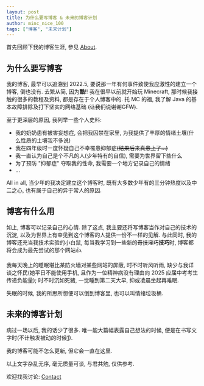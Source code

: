 ```yaml
---
layout: post
title: 为什么要写博客 & 未来的博客计划
author: minc_nice_100
tags: ["博客", "未来计划"]
---
```




首先回顾下我的博客生涯, 参见 [About](/about/).

## 为什么要写博客

我的博客, 最早可以追溯到 2022.5, 要说那一年有何事件致使我应激性的建立一个博客, 倒也没有. 
去繁从简, 因为**酷**!! 我在很早以前就开始玩 Minecraft, 那时候我接触的很多的教程及资料, 都是存在于个人博客中的. 托 MC 的福, 我了解 Java 的基本故障排除及打下坚实的网络基础 ~~(让我们说谢谢GFW)~~.

至于更深层的原因, 我列举一些个人史料:
- 我的奶奶患有被害妄想症, 会把我囚禁在家里, 为我提供了丰厚的情绪土壤(什么性质的土壤我不多说)
- 我在四年级时一度怀疑自己不幸罹患抑郁症~~(结果后来真患上了...)~~
- 我一直认为自己是个不凡的人(少年特有的自信), 需要为世界留下些什么
- 为了预防 "抑郁症" 夺取我的性命, 我需要一个地方记录自己的情绪
- ...

All in all, 当少年的我决定建立这个博客时, 既有大多数少年有的三分钟热度以及中二之心, 也有属于自己的异于常人的原因.

## 博客有什么用
如上, 博客可以记录自己的心情. 除了这点, 我主要还将写博客当作对自己的技术的沉淀, 以及为世界上有幸见到这个博客的人提供一份不一样的见解. 与此同时, 我的博客还充当我技术实验的小白鼠, 每当我学习到一些新的~~奇技淫巧~~**技巧**时, 博客都将会成为最先尝试的那个网站👍.

我每天晚上的睡眠堪比某防火墙对某些网站的屏蔽, 时不时听风听雨, 缺少与我详谈之怀民(她平日不能使用手机, 且作为一位精神病没有理由向 2025 应届中考考生传递负能量); 时不时沉如死猪, 一觉睡到第二天大早, 抑或凌晨坐起再难眠.

失眠的时候, 我的所思所想便可以倒到博客里, 也可以叫情绪垃圾桶.

## 未来的博客计划
病过一场以后, 我的话少了很多. 唯一能大篇幅表露自己想法的时候, 便是在书写文字时(不计触发被动的时候[1]).

> [1]: 指发作.

我的博客可能不怎么更新, 但它会一直在这里.

以上文字杂乱无序, 毫无质量可谈, 与君共勉, 仅供参考.

欢迎找我讨论: [Contact](/contact/)
